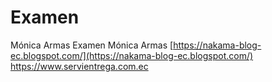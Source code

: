 # Examen
Mónica Armas Examen
Mónica Armas 
[https://nakama-blog-ec.blogspot.com/](https://nakama-blog-ec.blogspot.com/)
https://www.servientrega.com.ec
